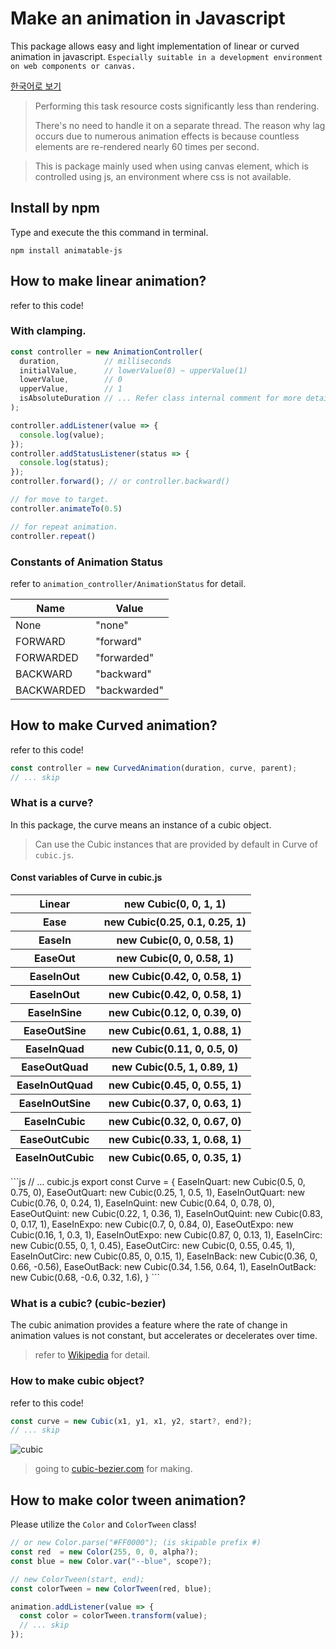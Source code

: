# Make an animation in Javascript
This package allows easy and light implementation of linear or curved animation in javascript.
`Especially suitable in a development environment on web components or canvas.`

[한국어로 보기](README.ko.md)

> Performing this task resource costs significantly less than rendering.
> 
> There's no need to handle it on a separate thread. The reason why lag occurs due to numerous animation effects is because countless elements are re-rendered nearly 60 times per second.

> This is package mainly used when using canvas element, which is controlled using js, an environment where css is not available.

## Install by npm
Type and execute the this command in terminal.
```
npm install animatable-js
```

## How to make linear animation?
refer to this code!

### With clamping.
```js
const controller = new AnimationController(
  duration,          // milliseconds
  initialValue,      // lowerValue(0) ~ upperValue(1)
  lowerValue,        // 0
  upperValue,        // 1
  isAbsoluteDuration // ... Refer class internal comment for more details.
);

controller.addListener(value => {
  console.log(value);
});
controller.addStatusListener(status => {
  console.log(status);
});
controller.forward(); // or controller.backward()

// for move to target.
controller.animateTo(0.5)

// for repeat animation.
controller.repeat()
```

### Constants of Animation Status
refer to `animation_controller/AnimationStatus` for detail.

| Name | Value
| ------ | ------
| None | "none"
| FORWARD | "forward"
| FORWARDED | "forwarded"
| BACKWARD | "backward"
| BACKWARDED | "backwarded"

## How to make Curved animation?
refer to this code!
```js
const controller = new CurvedAnimation(duration, curve, parent);
// ... skip
```

### What is a curve?
In this package, the curve means an instance of a cubic object.

> Can use the Cubic instances that are provided by default in Curve of `cubic.js`.

#### Const variables of Curve in cubic.js
<table>
  <thead>
    <tr>
      <th>Linear</th>
      <th>new Cubic(0, 0, 1, 1)</th>
    </tr>
    <tr>
      <th>Ease</th>
      <th>new Cubic(0.25, 0.1, 0.25, 1)</th>
    </tr>
    <tr>
      <th>EaseIn</th>
      <th>new Cubic(0, 0, 0.58, 1)</th>
    </tr>
    <tr>
      <th>EaseOut</th>
      <th>new Cubic(0, 0, 0.58, 1)</th>
    </tr>
    <tr>
      <th>EaseInOut</th>
      <th>new Cubic(0.42, 0, 0.58, 1)</th>
    </tr>
    <tr>
      <th>EaseInOut</th>
      <th>new Cubic(0.42, 0, 0.58, 1)</th>
    </tr>
    <tr>
      <th>EaseInSine</th>
      <th>new Cubic(0.12, 0, 0.39, 0)</th>
    </tr>
    <tr>
      <th>EaseOutSine</th>
      <th>new Cubic(0.61, 1, 0.88, 1)</th>
    </tr>
    <tr>
      <th>EaseInQuad</th>
      <th>new Cubic(0.11, 0, 0.5, 0)</th>
    </tr>
    <tr>
      <th>EaseOutQuad</th>
      <th>new Cubic(0.5, 1, 0.89, 1)</th>
    </tr>
    <tr>
      <th>EaseInOutQuad</th>
      <th>new Cubic(0.45, 0, 0.55, 1)</th>
    </tr>
    <tr>
      <th>EaseInOutSine</th>
      <th>new Cubic(0.37, 0, 0.63, 1)</th>
    </tr>
    <tr>
      <th>EaseInCubic</th>
      <th>new Cubic(0.32, 0, 0.67, 0)</th>
    </tr>
    <tr>
      <th>EaseOutCubic</th>
      <th>new Cubic(0.33, 1, 0.68, 1)</th>
    </tr>
    <tr>
      <th>EaseInOutCubic</th>
      <th>new Cubic(0.65, 0, 0.35, 1)</th>
    </tr>
  </tbody>
</table>
```js
// ... cubic.js
export const Curve = {
    EaseInQuart:    new Cubic(0.5, 0, 0.75, 0),
    EaseOutQuart:   new Cubic(0.25, 1, 0.5, 1),
    EaseInOutQuart: new Cubic(0.76, 0, 0.24, 1),
    EaseInQuint:    new Cubic(0.64, 0, 0.78, 0),
    EaseOutQuint:   new Cubic(0.22, 1, 0.36, 1),
    EaseInOutQuint: new Cubic(0.83, 0, 0.17, 1),
    EaseInExpo:     new Cubic(0.7, 0, 0.84, 0),
    EaseOutExpo:    new Cubic(0.16, 1, 0.3, 1),
    EaseInOutExpo:  new Cubic(0.87, 0, 0.13, 1),
    EaseInCirc:     new Cubic(0.55, 0, 1, 0.45),
    EaseOutCirc:    new Cubic(0, 0.55, 0.45, 1),
    EaseInOutCirc:  new Cubic(0.85, 0, 0.15, 1),
    EaseInBack:     new Cubic(0.36, 0, 0.66, -0.56),
    EaseOutBack:    new Cubic(0.34, 1.56, 0.64, 1),
    EaseInOutBack:  new Cubic(0.68, -0.6, 0.32, 1.6),
}
```

### What is a cubic? (cubic-bezier)
The cubic animation provides a feature where the rate of change in animation values is not constant, but accelerates or decelerates over time.

> refer to [Wikipedia](https://en.wikipedia.org/wiki/B%C3%A9zier_curve) for detail.

### How to make cubic object?
refer to this code!
```js
const curve = new Cubic(x1, y1, x1, y2, start?, end?);
// ... skip
```
![cubic](https://github.com/MTtankkeo/js_animatable/assets/122026021/47836ae7-60c6-4198-9ea5-acc7837f0999)

> going to [cubic-bezier.com](https://cubic-bezier.com) for making.

## How to make color tween animation?
Please utilize the `Color` and `ColorTween` class!

```js
// or new Color.parse("#FF0000"); (is skipable prefix #)
const red  = new Color(255, 0, 0, alpha?);
const blue = new Color.var("--blue", scope?);

// new ColorTween(start, end);
const colorTween = new ColorTween(red, blue);

animation.addListener(value => {
  const color = colorTween.transform(value);
  // ... skip
});
```
